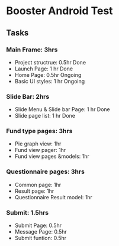 # Booster Android Test 

## Tasks

### Main Frame: 3hrs
* Project structrue: 0.5hr Done
* Launch Page: 1 hr Done
* Home Page: 0.5hr Ongoing
* Basic UI styles: 1 hr Ongoing

### Slide Bar: 2hrs
* Slide Menu & Slide bar Page: 1 hr Done
* Slide page list: 1 hr Done

### Fund type pages: 3hrs
+ Pie graph view: 1hr
+ Fund view pager: 1hr
+ Fund view pages &models: 1hr

### Questionnaire pages: 3hrs
+ Common page: 1hr
+ Result page: 1hr
+ Questionnaire Result model: 1hr

### Submit: 1.5hrs
+ Submit Page: 0.5hr
+ Message Page: 0.5hr
+ Submit funtion: 0.5hr
